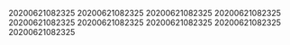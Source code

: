 20200621082325
20200621082325
20200621082325
20200621082325
20200621082325
20200621082325
20200621082325
20200621082325
20200621082325

